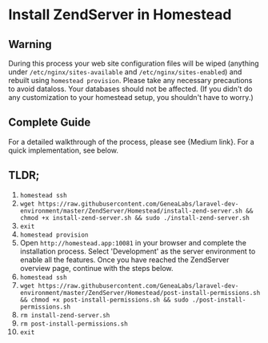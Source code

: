 # Install ZendServer in Homestead

## Warning
During this process your web site configuration files will be wiped (anything under `/etc/nginx/sites-available` and `/etc/nginx/sites-enabled`) and rebuilt using `homestead provision`. Please take any necessary precautions to avoid dataloss. Your databases should not be affected. (If you didn't do any customization to your homestead setup, you shouldn't have to worry.)

## Complete Guide
For a detailed walkthrough of the process, please see {Medium link}. For a quick implementation, see below.

## TLDR;
1. `homestead ssh`
2. `wget https://raw.githubusercontent.com/GeneaLabs/laravel-dev-environment/master/ZendServer/Homestead/install-zend-server.sh && chmod +x install-zend-server.sh && sudo ./install-zend-server.sh`
3. `exit`
4. `homestead provision`
5. Open `http://homestead.app:10081` in your browser and complete the installation process. Select 'Development' as the server environment to enable all the features. Once you have reached the ZendServer overview page, continue with the steps below.
6. `homestead ssh`
7. `wget https://raw.githubusercontent.com/GeneaLabs/laravel-dev-environment/master/ZendServer/Homestead/post-install-permissions.sh && chmod +x post-install-permissions.sh && sudo ./post-install-permissions.sh`
8. `rm install-zend-server.sh`
9. `rm post-install-permissions.sh`
10. `exit`
